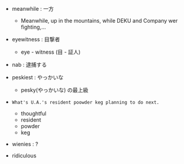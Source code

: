 
* meanwhile : 一方
  * Meanwhile, up in the mountains, while DEKU and Company wer fighting,...

* eyewitness : 目撃者
  * eye - witness (目 - 証人)

* nab : 逮捕する

* peskiest : やっかいな
  * pesky(やっかいな) の最上級

* `What's U.A.'s resident poowder keg planning to do next.`
  * thoughtful
  * resident
  * powder
  * keg 

* wienies : ?

* ridiculous


